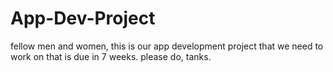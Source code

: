 # App-Dev-Project
fellow men and women, this is our app development project that we need to work on that is due in 7 weeks. please do, tanks.
